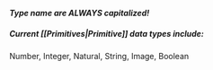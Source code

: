 ***Type name are ALWAYS capitalized!***

 ##### Current [[Primitives|Primitive]] data types include:
Number, Integer, Natural, String, Image, Boolean



 